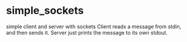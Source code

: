 # simple_sockets
simple client and server with sockets
Client reads a message from stdin, and then sends it.
Server just prints the message to its own stdout.

